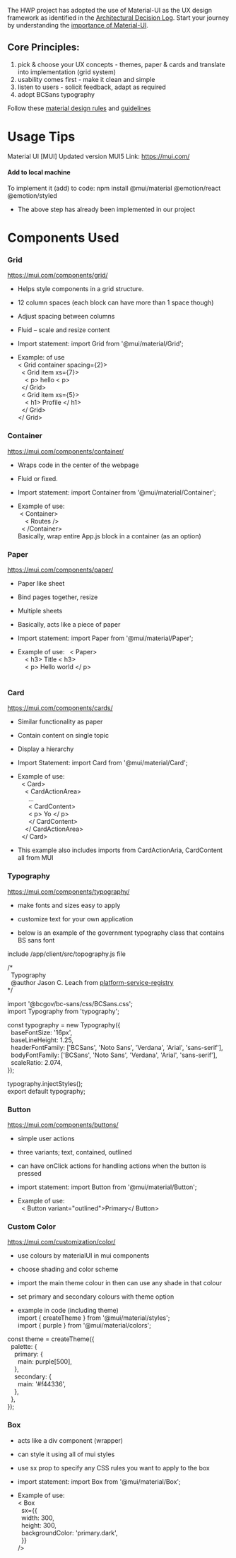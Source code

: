 The HWP project has adopted the use of Material-UI as the UX design framework as identified in the [Architectural Decision Log](https://github.com/bcgov/CITZ-HybridWorkplace/wiki/Architectural-Decision-Log#materialui). Start your journey by understanding the [importance of Material-UI](https://info.keylimeinteractive.com/10-things-you-need-to-know-about-material-design).

## Core Principles:

1) pick & choose your UX concepts - themes, paper & cards and translate into implementation (grid system)
2) usability comes first - make it clean and simple
3) listen to users - solicit feedback, adapt as required
4) adopt BCSans typography

Follow these [material design rules](https://www.uxpin.com/studio/blog/material-design-rules/) and 
[guidelines](https://material.io/design/guidelines-overview)

# Usage Tips
Material UI [MUI]
Updated version MUI5 
Link: https://mui.com/
#### Add to local machine 
To implement it (add) to code:  npm install @mui/material @emotion/react @emotion/styled
-	The above step has already been implemented in our project
# Components Used
### Grid
https://mui.com/components/grid/ 
-	Helps style components in a grid structure. 
-	12 column spaces (each block can have more than 1 space though)
-	Adjust spacing between columns
-	Fluid – scale and resize content  

-	Import statement: import Grid from '@mui/material/Grid';
-	Example: of use  
            < Grid container spacing={2}>  
           &nbsp;     < Grid item xs={7}>  
	&nbsp;	&nbsp; < p> hello < p>  
        &nbsp;        </ Grid>  
        &nbsp;        < Grid item xs={5}>  
        &nbsp;   &nbsp;             < h1> Profile </ h1>  
        &nbsp;        </ Grid>   
</ Grid>    
 ### Container
 https://mui.com/components/container/
-	Wraps code in the center of the webpage 
-	Fluid or fixed.    
  
-	Import statement: import Container from '@mui/material/Container';
-	Example of use:    
&nbsp;< Container>  
&nbsp;  &nbsp;  < Routes />  
&nbsp;    	< /Container>  
Basically, wrap entire App.js block in a container (as an option)


### Paper
 https://mui.com/components/paper/
-	Paper like sheet
-	Bind pages together, resize 
-	Multiple sheets
-	Basically, acts like a piece of paper  

-	Import statement: import Paper from '@mui/material/Paper';
-	Example of use: 
&nbsp; < Paper>  
&nbsp; &nbsp;    < h3> Title < h3>  
&nbsp; &nbsp;	 < p> Hello world </ p>   
&nbsp; </Paper>  
### Card 
 https://mui.com/components/cards/ 
-	Similar functionality as paper
-	Contain content on single topic 
-	Display a hierarchy     
  
-	Import Statement: import Card from '@mui/material/Card';
-	Example of use:   
&nbsp; < Card>  
&nbsp; &nbsp; < CardActionArea>  
&nbsp; &nbsp; &nbsp; …  
&nbsp; &nbsp; &nbsp; < CardContent>  
&nbsp; &nbsp; &nbsp; < p> Yo </ p>  
&nbsp; &nbsp; &nbsp; </ CardContent>  
&nbsp; &nbsp;  </ CardActionArea>  
&nbsp; </ Card>   
-	This example also includes imports from CardActionAria, CardContent all from MUI

### Typography
https://mui.com/components/typography/ 
- make fonts and sizes easy to apply
- customize text for your own application  
  
- below is an example of the government typography class that contains BS sans font  
  
include /app/client/src/topography.js file

/*  
&nbsp;  Typography  
&nbsp;  @author Jason C. Leach from [platform-service-registry](https://github.com/bcgov/platform-services-registry)  
*/  
  
import '@bcgov/bc-sans/css/BCSans.css';  
import Typography from 'typography';  
  
const typography = new Typography({  
&nbsp;  baseFontSize: '16px',  
&nbsp;  baseLineHeight: 1.25,  
&nbsp;  headerFontFamily: ['BCSans', 'Noto Sans', 'Verdana', 'Arial', 'sans-serif'],  
&nbsp;  bodyFontFamily: ['BCSans', 'Noto Sans', 'Verdana', 'Arial', 'sans-serif'],  
&nbsp;  scaleRatio: 2.074,  
});  
  
typography.injectStyles();  
export default typography; 

### Button
https://mui.com/components/buttons/ 
- simple user actions
- three variants; text, contained, outlined
- can have onClick actions for handling actions when the button is pressed

- import statement: import Button from '@mui/material/Button';
- Example of use:  
 &nbsp; < Button variant="outlined">Primary</ Button>


### Custom Color 
https://mui.com/customization/color/
- use colours by materialUI in mui components
- choose shading and color scheme
- import the main theme colour in then can use any shade in that colour
- set primary and secondary colours with theme option 

- example in code (including theme)    
import { createTheme } from '@mui/material/styles';  
import { purple } from '@mui/material/colors';  

 const theme = createTheme({  
 &nbsp;  palette: {  
  &nbsp; &nbsp;   primary: {  
&nbsp; &nbsp; &nbsp;       main: purple[500],  
 &nbsp; &nbsp;    },  
 &nbsp; &nbsp;    secondary: {  
 &nbsp; &nbsp; &nbsp;      main: '#f44336',  
 &nbsp; &nbsp;    },  
&nbsp;   },  
});  

### Box 
- acts like a div component (wrapper)
- can style it using all of mui styles
- use sx prop to specify any CSS rules you want to apply to the box

- import statement: import Box from '@mui/material/Box';  
- Example of use:   
< Box  
 &nbsp;      sx={{  
  &nbsp;       width: 300,  
 &nbsp;        height: 300,  
  &nbsp;       backgroundColor: 'primary.dark',  
  &nbsp;     }}  
    />  
